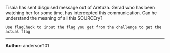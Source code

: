Tisaia has sent disguised message out of Aretuza. Gerad who has been watching her for some time, has intercepted this communication. Can he understand the meaning of all this SOURCEry?

`Use flagCheck to input the flag you get from the challenge to get the actual flag`

---
**Author:** anderson101